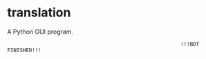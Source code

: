 # translation
A Python GUI program.

                                                            !!!NOT FINISHED!!!
